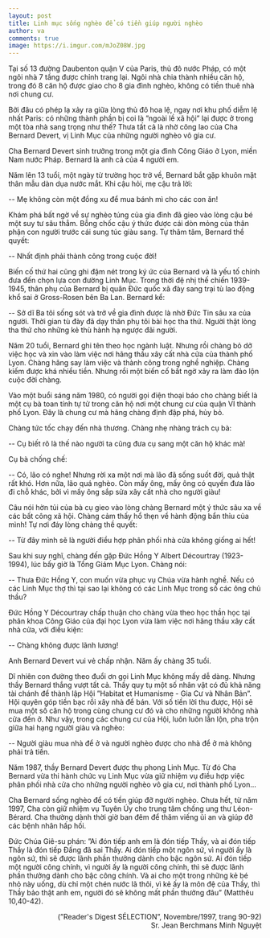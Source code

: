 ```yaml
---
layout: post
title: Linh mục sống nghèo để có tiền giúp người nghèo
author: va
comments: true
image: https://i.imgur.com/mJoZ08W.jpg
---
```


Tại số 13 đường Daubenton quận V của Paris, thủ đô nước Pháp, có một ngôi nhà 7 tầng được chỉnh trang lại. Ngôi nhà chia thành nhiều căn hộ, trong đó 8 căn hộ được giao cho 8 gia đình nghèo, không có tiền thuê nhà nơi chung cư.

Bởi đâu có phép lạ xảy ra giữa lòng thủ đô hoa lệ, ngay nơi khu phố diễm lệ nhất Paris: có những thành phần bị coi là ”ngoài lề xã hội” lại được ở trong một tòa nhà sang trọng như thế? Thưa tất cả là nhờ công lao của Cha Bernard Devert, vị Linh Mục của những người nghèo vô gia cư.

Cha Bernard Devert sinh trưởng trong một gia đình Công Giáo ở Lyon, miền Nam nước Pháp. Bernard là anh cả của 4 người em.

Năm lên 13 tuổi, một ngày từ trường học trở về, Bernard bắt gặp khuôn mặt thân mẫu dàn dụa nước mắt. Khi cậu hỏi, mẹ cậu trả lời:

-- Mẹ không còn một đồng xu để mua bánh mì cho các con ăn!

Khám phá bất ngờ về sự nghèo túng của gia đình đã gieo vào lòng cậu bé một suy tư sâu thẳm. Bỗng chốc cậu ý thức được cái dòn mỏng của thân phận con người trước cái sung túc giàu sang. Tự thâm tâm, Bernard thề quyết:

-- Nhất định phải thành công trong cuộc đời!

Biến cố thứ hai cũng ghi đậm nét trong ký ức của Bernard và là yếu tố chính đưa đến chọn lựa con đường Linh Mục. Trong thời đệ nhị thế chiến 1939-1945, thân phụ của Bernard bị quân Đức quốc xã đày sang trại tù lao động khổ sai ở Gross-Rosen bên Ba Lan. Bernard kể:

-- Sở dĩ Ba tôi sống sót và trở về gia đình được là nhờ Đức Tin sâu xa của người. Thời gian tù đày đã dạy thân phụ tôi bài học tha thứ. Người thật lòng tha thứ cho những kẻ thù hành hạ ngược đãi người.

Năm 20 tuổi, Bernard ghi tên theo học ngành luật. Nhưng rồi chàng bỏ dở việc học và xin vào làm việc nơi hãng thầu xây cất nhà cửa của thành phố Lyon. Chàng hăng say làm việc và thành công trong nghề nghiệp. Chàng kiếm được khá nhiều tiền. Nhưng rồi một biến cố bất ngờ xảy ra làm đảo lộn cuộc đời chàng.

Vào một buổi sáng năm 1980, có người gọi điện thoại báo cho chàng biết là một cụ bà toan tính tự tử trong căn hộ nơi một chung cư của quận VI thành phố Lyon. Đây là chung cư mà hãng chàng định đập phá, hủy bỏ.

Chàng tức tốc chạy đến nhà thương. Chàng nhẹ nhàng trách cụ bà:

-- Cụ biết rõ là thế nào người ta cũng đưa cụ sang một căn hộ khác mà!

Cụ bà chống chế:

-- Có, lão có nghe! Nhưng rời xa một nơi mà lão đã sống suốt đời, quả thật rất khó. Hơn nữa, lão quá nghèo. Còn mấy ông, mấy ông có quyền đưa lão đi chỗ khác, bởi vì mấy ông sắp sửa xây cất nhà cho người giàu!

Câu nói hờn tủi của bà cụ gieo vào lòng chàng Bernard một ý thức sâu xa về các bất công xã hội. Chàng cảm thấy hổ thẹn về hành động bẩn thỉu của mình! Tự nơi đáy lòng chàng thề quyết:

-- Từ đây mình sẽ là người điều hợp phân phối nhà cửa không giống ai hết!

Sau khi suy nghĩ, chàng đến gặp Đức Hồng Y Albert Décourtray (1923-1994), lúc bấy giờ là Tổng Giám Mục Lyon. Chàng nói:

-- Thưa Đức Hồng Y, con muốn vừa phục vụ Chúa vừa hành nghề. Nếu có các Linh Mục thợ thì tại sao lại không có các Linh Mục trong số các ông chủ thầu?

Đức Hồng Y Décourtray chấp thuận cho chàng vừa theo học thần học tại phân khoa Công Giáo của đại học Lyon vừa làm việc nơi hãng thầu xây cất nhà cửa, với điều kiện:

-- Chàng không được lãnh lương!

Anh Bernard Devert vui vẻ chấp nhận. Năm ấy chàng 35 tuổi.

Dĩ nhiên con đường theo đuổi ơn gọi Linh Mục không mấy dễ dàng. Nhưng thầy Bernard thắng vượt tất cả. Thầy quy tụ một số nhân vật có đủ khả năng tài chánh để thành lập Hội ”Habitat et Humanisme - Gia Cư và Nhân Bản”. Hội quyên góp tiền bạc rồi xây nhà để bán. Với số tiền lời thu được, Hội sẽ mua một số căn hộ trong cùng chung cư đó và cho những người không nhà cửa đến ở. Như vậy, trong các chung cư của Hội, luôn luôn lẫn lộn, pha trộn giữa hai hạng người giàu và nghèo:

-- Người giàu mua nhà để ở và người nghèo được cho nhà để ở mà không phải trả tiền.

Năm 1987, thầy Bernard Devert được thụ phong Linh Mục. Từ đó Cha Bernard vừa thi hành chức vụ Linh Mục vừa giữ nhiệm vụ điều hợp việc phân phối nhà cửa cho những người nghèo vô gia cư, nơi thành phố Lyon...

Cha Bernard sống nghèo để có tiền giúp đỡ người nghèo. Chưa hết, từ năm 1997, Cha còn giữ nhiệm vụ Tuyên Úy cho trung tâm chống ung thư Léon-Bérard. Cha thường dành thời giờ ban đêm để thăm viếng ủi an và giúp đỡ các bệnh nhân hấp hối.

Đức Chúa Giê-su phán: ”Ai đón tiếp anh em là đón tiếp Thầy, và ai đón tiếp Thầy là đón tiếp Đấng đã sai Thầy. Ai đón tiếp một ngôn sứ, vì người ấy là ngôn sứ, thì sẽ được lãnh phần thưởng dành cho bậc ngôn sứ. Ai đón tiếp một người công chính, vì người ấy là người công chính, thì sẽ được lãnh phần thưởng dành cho bậc công chính. Và ai cho một trong những kẻ bé nhỏ này uống, dù chỉ một chén nước lã thôi, vì kẻ ấy là môn đệ của Thầy, thì Thầy bảo thật anh em, người đó sẽ không mất phần thưởng đâu” (Matthêu 10,40-42).

<p style="text-align:right;">
(”Reader's Digest SÉLECTION”, Novembre/1997, trang 90-92)<br/>
Sr. Jean Berchmans Minh Nguyệt
</p>
